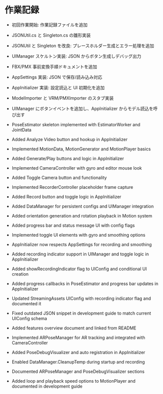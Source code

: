 # 作業記録
- 初回作業開始: 作業記録ファイルを追加

- JSONUtil.cs と Singleton.cs の雛形実装
- JSONUtil と Singleton を改良: プレースホルダー生成とエラー処理を追加
- UIManager スケルトン実装: JSON からボタン生成しデバッグ出力
- FBX/PMX 事前変換手順ドキュメントを追加
- AppSettings 実装: JSON で保存/読み込み対応
- AppInitializer 実装: 設定読込と UI 初期化を追加
- ModelImporter と VRM/PMXImporter のスタブ実装
- UIManager にボタンイベントを追加し、AppInitializer からモデル読込を呼び出す
- PoseEstimator skeleton implemented with EstimatorWorker and JointData
- Added Analyze Video button and hookup in AppInitializer
- Implemented MotionData, MotionGenerator and MotionPlayer basics
- Added Generate/Play buttons and logic in AppInitializer
- Implemented CameraController with gyro and editor mouse look
- Added Toggle Camera button and functionality
- Implemented RecorderController placeholder frame capture
- Added Record button and toggle logic in AppInitializer

- Added DataManager for persistent configs and UIManager integration
- Added orientation generation and rotation playback in Motion system
- Added progress bar and status message UI with config flags
- Implemented toggle UI elements with gyro and smoothing options
- AppInitializer now respects AppSettings for recording and smoothing
- Added recording indicator support in UIManager and toggle logic in AppInitializer
- Added showRecordingIndicator flag to UIConfig and conditional UI creation
- Added progress callbacks in PoseEstimator and progress bar updates in AppInitializer
- Updated StreamingAssets UIConfig with recording indicator flag and documented it
- Fixed outdated JSON snippet in development guide to match current UIConfig schema
- Added features overview document and linked from README
- Implemented ARPoseManager for AR tracking and integrated with CameraController
- Added PoseDebugVisualizer and auto registration in AppInitializer
- Enabled DataManager.CleanupTemp during startup and recording
- Documented ARPoseManager and PoseDebugVisualizer sections
- Added loop and playback speed options to MotionPlayer and documented in development guide
